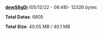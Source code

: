[**dewS8gDi**](/data/dewS8gDi.txt) (05/12/22 - 06:48)- 12326 bytes

**Total Datas**: 6805

**Total Size**: 40.05 MB / 40.1 MB